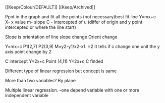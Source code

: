 [[Keep/Colour/DEFAULT]] [[Keep/Archived]] 

Ppnt in the graph and fit all the points (not necessary)best fit line
Y=mx+c
X- x value
m- slope
C - intercepted of u (differ of origin and y point intercepted or where the line start)

Slope is orientation of line slope change Orient change

Y=mx+c
P1(2,7)
P2(3,9)
M=y2-y1/x2-x1.      =2
It tells if c change one unit the y axis point change by 2


C intercept
Y=2x+c
Point (4,11)
Y=2x+c
C finded 


Different type of linear regression but concept is same

More than two variables? By plane

Multiple linear regression. -one depend variable with one or more independent variable 


